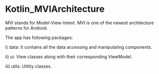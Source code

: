 # Kotlin_MVIArchitecture

MVI stands for Model-View-Intent. MVI is one of the newest architecture patterns for Android.

The app has following packages:

i) data: It contains all the data accessing and manipulating components.

ii) ui: View classes along with their corresponding ViewModel.

iii) utils: Utility classes.

